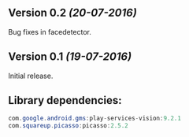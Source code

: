 Version 0.2 *(20-07-2016)*
--------------------------

Bug fixes in facedetector.


Version 0.1 *(19-07-2016)*
----------------------------

Initial release.

Library dependencies:
-----
```java
com.google.android.gms:play-services-vision:9.2.1
com.squareup.picasso:picasso:2.5.2
```
